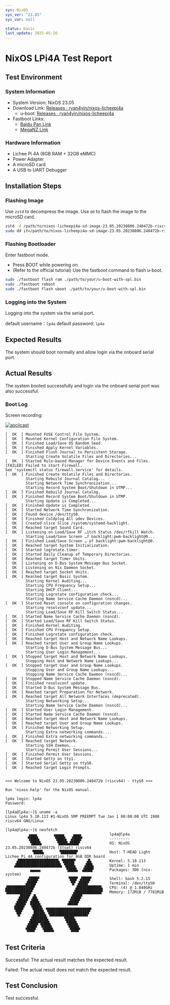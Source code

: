 ```yaml
---
sys: NixOS
sys_ver: "23.05"
sys_var: null

status: basic
last_update: 2025-05-20
---
```


# NixOS LPi4A Test Report

## Test Environment

### System Information

- System Version: NixOS 23.05
- Download Link: [Releases · ryan4yin/nixos-licheepi4a](https://github.com/ryan4yin/nixos-licheepi4a/releases)
  - u-boot: [Releases · ryan4yin/nixos-licheepi4a](https://github.com/ryan4yin/nixos-licheepi4a/releases)
- Fastboot Links:
  - [Baidu Pan Link](https://pan.baidu.com/e/1xH56ZlewB6UOMlke5BrKWQ)
  - [MegaNZ Link](https://mega.nz/folder/phoQlBTZ#cZeQ3qZ__pDvP94PT3_bGA)

### Hardware Information

- Lichee Pi 4A (8GB RAM + 32GB eMMC)
- Power Adapter
- A microSD card
- A USB to UART Debugger

## Installation Steps

### Flashing Image

Use `zstd` to decompress the image.
Use `dd` to flash the image to the microSD card.

```bash
zstd -d /path/to/nixos-licheepi4a-sd-image-23.05.20230806.240472b-riscv64-linux.img.zst
sudo dd if=/path/to/nixos-licheepi4a-sd-image-23.05.20230806.240472b-riscv64-linux.img.zst of=/dev/your_device bs=1M status=progress
```

### Flashing Bootloader

Enter fastboot mode.

- Press BOOT while powering on.
- (Refer to the official tutorial) Use the fastboot command to flash u-boot.

```bash
sudo ./fastboot flash ram ./path/to/your/u-boot-with-spl.bin
sudo ./fastboot reboot
sudo ./fastboot flash uboot ./path/to/your/u-boot-with-spl.bin
```

### Logging into the System

Logging into the system via the serial port.

default username：`lp4a` default password: `lp4a`

## Expected Results

The system should boot normally and allow login via the onboard serial port.

## Actual Results

The system booted successfully and login via the onboard serial port was also successful.

### Boot Log

Screen recording:

[![asciicast](https://asciinema.org/a/1tapS19lE8Mnlsr8tHgjT3bOr.svg)](https://asciinema.org/a/1tapS19lE8Mnlsr8tHgjT3bOr)



```log
[  OK  ] Mounted FUSE Control File System.
[  OK  ] Mounted Kernel Configuration File System.
[  OK  ] Finished Load/Save OS Random Seed.
[  OK  ] Finished Apply Kernel Variables.
[  OK  ] Finished Flush Journal to Persistent Storage.
         Starting Create Volatile Files and Directories...
[  OK  ] Started Rule-based Manager for Device Events and Files.
[FAILED] Failed to start Firewall.
See 'systemctl status firewall.service' for details.
[  OK  ] Finished Create Volatile Files and Directories.
         Starting Rebuild Journal Catalog...
         Starting Network Time Synchronization...
         Starting Record System Boot/Shutdown in UTMP...
[  OK  ] Finished Rebuild Journal Catalog.
[  OK  ] Finished Record System Boot/Shutdown in UTMP.
         Starting Update is Completed...
[  OK  ] Finished Update is Completed.
[  OK  ] Started Network Time Synchronization.
[  OK  ] Found device /dev/ttyS0.
[  OK  ] Finished Coldplug All udev Devices.
[  OK  ] Created slice Slice /system/systemd-backlight.
[  OK  ] Reached target Sound Card.
[  OK  ] Listening on Load/Save RF …itch Status /dev/rfkill Watch.
         Starting Load/Save Screen …f backlight:pwm-backlight@0...
[  OK  ] Finished Load/Save Screen … of backlight:pwm-backlight@0.
[  OK  ] Reached target System Initialization.
[  OK  ] Started logrotate.timer.
[  OK  ] Started Daily Cleanup of Temporary Directories.
[  OK  ] Reached target Timer Units.
[  OK  ] Listening on D-Bus System Message Bus Socket.
[  OK  ] Listening on Nix Daemon Socket.
[  OK  ] Reached target Socket Units.
[  OK  ] Reached target Basic System.
         Starting Kernel Auditing...
         Starting CPU Frequency Setup...
         Starting DHCP Client...
         Starting Logrotate configuration check...
         Starting Name Service Cache Daemon (nsncd)...
[  OK  ] Started Reset console on configuration changes.
         Starting resolvconf update...
         Starting Load/Save RF Kill Switch Status...
[  OK  ] Started Name Service Cache Daemon (nsncd).
[  OK  ] Started Load/Save RF Kill Switch Status.
[  OK  ] Finished Kernel Auditing.
[  OK  ] Finished CPU Frequency Setup.
[  OK  ] Finished Logrotate configuration check.
[  OK  ] Reached target Host and Network Name Lookups.
[  OK  ] Reached target User and Group Name Lookups.
         Starting D-Bus System Message Bus...
         Starting User Login Management...
[  OK  ] Stopped target Host and Network Name Lookups.
         Stopping Host and Network Name Lookups...
[  OK  ] Stopped target User and Group Name Lookups.
         Stopping User and Group Name Lookups...
         Stopping Name Service Cache Daemon (nsncd)...
[  OK  ] Stopped Name Service Cache Daemon (nsncd).
[  OK  ] Finished resolvconf update.
[  OK  ] Started D-Bus System Message Bus.
[  OK  ] Reached target Preparation for Network.
[  OK  ] Reached target All Network Interfaces (deprecated).
         Starting Networking Setup...
         Starting Name Service Cache Daemon (nsncd)...
[  OK  ] Started User Login Management.
[  OK  ] Started Name Service Cache Daemon (nsncd).
[  OK  ] Reached target Host and Network Name Lookups.
[  OK  ] Reached target User and Group Name Lookups.
[  OK  ] Finished Networking Setup.
         Starting Extra networking commands....
[  OK  ] Finished Extra networking commands..
[  OK  ] Reached target Network.
         Starting SSH Daemon...
         Starting Permit User Sessions...
[  OK  ] Finished Permit User Sessions.
[  OK  ] Started Getty on tty1.
[  OK  ] Started Serial Getty on ttyS0.
[  OK  ] Reached target Login Prompts.


<<< Welcome to NixOS 23.05.20230806.240472b (riscv64) - ttyS0 >>>

Run 'nixos-help' for the NixOS manual.

lp4a login: lp4a
Password:

[lp4a@lp4a:~]$ uname -a
Linux lp4a 5.10.113 #1-NixOS SMP PREEMPT Tue Jan 1 00:00:00 UTC 1980 riscv64 GNU/Linux

[lp4a@lp4a:~]$ neofetch
          ▗▄▄▄       ▗▄▄▄▄    ▄▄▄▖            lp4a@lp4a
          ▜███▙       ▜███▙  ▟███▛            ---------
           ▜███▙       ▜███▙▟███▛             OS: NixOS 23.05.20230806.240472b (Stoat) riscv64
            ▜███▙       ▜██████▛              Host: T-HEAD Light Lichee Pi 4A configuration for 8GB DDR board
     ▟█████████████████▙ ▜████▛     ▟▙        Kernel: 5.10.113
    ▟███████████████████▙ ▜███▙    ▟██▙       Uptime: 1 min
           ▄▄▄▄▖           ▜███▙  ▟███▛       Packages: 306 (nix-system)
          ▟███▛             ▜██▛ ▟███▛        Shell: bash 5.2.15
         ▟███▛               ▜▛ ▟███▛         Terminal: /dev/ttyS0
▟███████████▛                  ▟██████████▙   CPU: (4) @ 1.848GHz
▜██████████▛                  ▟███████████▛   Memory: 172MiB / 7781MiB
      ▟███▛ ▟▙               ▟███▛
     ▟███▛ ▟██▙             ▟███▛
    ▟███▛  ▜███▙           ▝▀▀▀▀
    ▜██▛    ▜███▙ ▜██████████████████▛
     ▜▛     ▟████▙ ▜████████████████▛
           ▟██████▙       ▜███▙
          ▟███▛▜███▙       ▜███▙
         ▟███▛  ▜███▙       ▜███▙
         ▝▀▀▀    ▀▀▀▀▘       ▀▀▀▘
```

## Test Criteria

Successful: The actual result matches the expected result.

Failed: The actual result does not match the expected result.

## Test Conclusion

Test successful.
